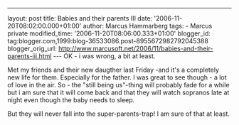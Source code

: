---
layout: post
title: Babies and their parents III date: '2006-11-20T08:02:00.000+01:00'
author: Marcus Hammarberg
tags: - Marcus
private modified_time: '2006-11-20T08:06:00.333+01:00'
blogger_id: tag:blogger.com,1999:blog-36533086.post-8955672982792045388
blogger_orig_url: http://www.marcusoft.net/2006/11/babies-and-their-parents-iii.html ---
OK - i was wrong, a bit at least.

Met my friends and their new daugther last Friday -and it's a completely
new life for them. Especially for the father. I was great to see
though - a lot of love in the air. So - the "still being us"-thing will
probably fade for a while but i am sure that it will come back and that
they will watch sopranos late at night even though the baby needs to
sleep.

But they will never fall into the super-parents-trap! I am sure of that
at least.
